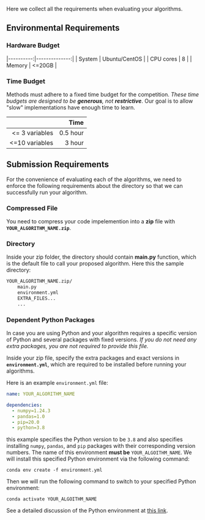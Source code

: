 
Here we collect all the requirements when evaluating your algorithms.
## Environmental Requirements


### Hardware Budget


|----------:|--------------:|
|    System | Ubuntu/CentOS |
| CPU cores |             8 |
|    Memory |        <=20GB |


### Time Budget

Methods must adhere to a fixed time budget for the competition. 
*These time budgets are designed to be **generous**, not **restrictive***. 
Our goal is to allow "slow" implementations have enough time to learn. 


|                |     Time |
|---------------:|---------:|
| <= 3 variables | 0.5 hour |
| <=10 variables |   3 hour |


## Submission Requirements
For the convenience of evaluating each of the algorithms, we need to enforce the following requirements about the directory so that we can successfully run your algorithm. 

### Compressed File
You need to compress your code impelemention into a **zip** file with **`YOUR_ALGORITHM_NAME.zip`**.

### Directory

Inside your zip folder, the directory should contain **main.py** function, which is the default file to call your proposed algorithm. Here this the sample directory:
```bash
YOUR_ALGORITHM_NAME.zip/
    main.py
    environment.yml
    EXTRA_FILES...
    ...
```

### Dependent Python Packages
In case you are using Python and your algorithm requires a specific version of Python and several packages with fixed versions. *If you do not need any extra packages, you are not required to provide this file.*

Inside your zip file, specify the extra packages and exact versions in **`environment.yml`**, which are required to be installed before running your algorithms.

Here is an example `environment.yml` file:
```yaml
name: YOUR_ALGORITHM_NAME

dependencies:
  - numpy=1.24.3
  - pandas=1.0
  - pip=20.0
  - python=3.8
```
this example specifies the Python version to be `3.8` and also specifies installing `numpy`, `pandas`, and `pip` packages with their corresponding version numbers. The name of this environment **must be** `YOUR_ALGOITHM_NAME`. We will install this specified Python environment via the following command:
```
conda env create -f environment.yml
```
Then we will run the following command to switch to your specified Python environment:
```
conda activate YOUR_ALGOITHM_NAME
```
See a detailed discussion of the Python environment at [this link](https://conda.io/projects/conda/en/latest/user-guide/tasks/manage-environments.html).

<!-- ### Execution of Algorithm
You need to make sure your algorithm will be executed from the command line following [this example](), that is
- Your **`main.py`** accpets the required input arguments: `[--input_eq_name, --noise_type, --noise_scale, --output_filename]`.
- Your program output to the correct file and the output file format is also correct.
 -->
